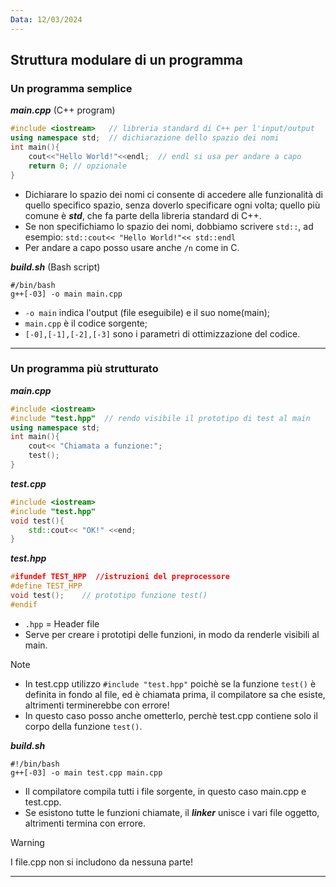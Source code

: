 ```yaml
---
Data: 12/03/2024
---
```


## Struttura modulare di un programma

### Un programma semplice 

***main.cpp*** (C++ program)
```cpp
#include <iostream>   // libreria standard di C++ per l'input/output
using namespace std;  // dichiarazione dello spazio dei nomi
int main(){
	cout<<"Hello World!"<<endl;  // endl si usa per andare a capo
	return 0; // opzionale
} 
```
- Dichiarare lo spazio dei nomi ci consente di accedere alle funzionalità di quello specifico spazio, senza doverlo specificare ogni volta; quello più comune è ***std***, che fa parte della libreria standard di C++.
- Se non specifichiamo lo spazio dei nomi, dobbiamo scrivere `std::`, ad esempio:
	`std::cout<< "Hello World!"<< std::endl`
- Per andare a capo posso usare anche `/n` come in C.


***build.sh*** (Bash script)
```
#/bin/bash
g++[-03] -o main main.cpp
```

- `-o main` indica l'output (file eseguibile) e il suo nome(main);
- `main.cpp` è il codice sorgente;
- `[-0],[-1],[-2],[-3]` sono i parametri di ottimizzazione del codice.

---
### Un programma più strutturato

***main.cpp***
```cpp
#include <iostream>
#include "test.hpp"  // rendo visibile il prototipo di test al main
using namespace std;
int main(){
	cout<< "Chiamata a funzione:";
	test();
}
```

***test.cpp***
```cpp
#include <iostream>
#include "test.hpp"
void test(){
	std::cout<< "OK!" <<end;
}
```

***test.hpp***
```cpp
#ifundef TEST_HPP  //istruzioni del preprocessore
#define TEST_HPP
void test();    // prototipo funzione test()
#endif
```
- `.hpp` = Header file
- Serve per creare i prototipi delle funzioni, in modo da renderle visibili al main.

>[!note] 
>- In test.cpp utilizzo `#include "test.hpp"` poichè se la funzione `test()` è definita in fondo al file, ed è chiamata prima, il compilatore sa che esiste, altrimenti terminerebbe con errore!
> - In questo caso posso anche ometterlo, perchè test.cpp contiene solo il corpo della funzione `test()`.

***build.sh***
```
#!/bin/bash
g++[-03] -o main test.cpp main.cpp
```
- Il compilatore compila tutti i file sorgente, in questo caso main.cpp e test.cpp.
- Se esistono tutte le funzioni chiamate, il ***linker*** unisce i vari file oggetto, altrimenti termina con errore.

>[!warning] 
>I file.cpp non si includono da nessuna parte!

---
